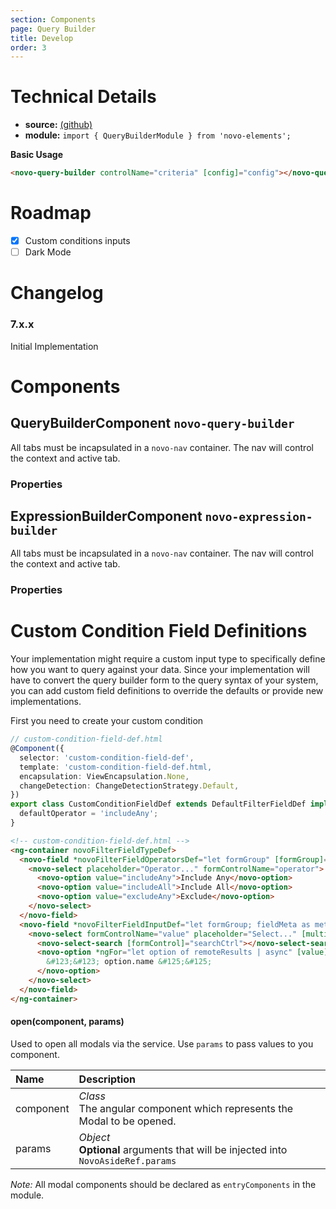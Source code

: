 ```yaml
---
section: Components
page: Query Builder
title: Develop
order: 3
---
```


# Technical Details

- **source:** [(github)](https://github.com/bullhorn/novo-elements/blob/master/projects/novo-elements/src/elements/query-builder)
- **module:** `import { QueryBuilderModule } from 'novo-elements';`


**Basic Usage**

```html
<novo-query-builder controlName="criteria" [config]="config"></novo-query-builder>
```

# Roadmap

- [x] Custom conditions inputs
- [ ] Dark Mode

# Changelog

### 7.x.x

Initial Implementation

# Components

## QueryBuilderComponent `novo-query-builder`

All tabs must be incapsulated in a `novo-nav` container. The nav will control the context and active tab.

### Properties

<props-table component="QueryBuilderComponent"></props-table>

## ExpressionBuilderComponent `novo-expression-builder`

All tabs must be incapsulated in a `novo-nav` container. The nav will control the context and active tab.

### Properties

<props-table component="ExpressionBuilderComponent"></props-table>


# Custom Condition Field Definitions

Your implementation might require a custom input type to specifically define how you want to query against your data. Since your implementation will have to convert the query builder form to the query syntax of your system, you can add custom field definitions to override the defaults or provide new implementations.

First you need to create your custom condition

```typescript
// custom-condition-field-def.html
@Component({
  selector: 'custom-condition-field-def',
  template: 'custom-condition-field-def.html,
  encapsulation: ViewEncapsulation.None,
  changeDetection: ChangeDetectionStrategy.Default,
})
export class CustomConditionFieldDef extends DefaultFilterFieldDef implements OnInit {
  defaultOperator = 'includeAny';
}
```

```html
<!-- custom-condition-field-def.html -->
<ng-container novoFilterFieldTypeDef>
  <novo-field *novoFilterFieldOperatorsDef="let formGroup" [formGroup]="formGroup">
    <novo-select placeholder="Operator..." formControlName="operator">
      <novo-option value="includeAny">Include Any</novo-option>
      <novo-option value="includeAll">Include All</novo-option>
      <novo-option value="excludeAny">Exclude</novo-option>
    </novo-select>
  </novo-field>
  <novo-field *novoFilterFieldInputDef="let formGroup; fieldMeta as meta" [formGroup]="formGroup">
    <novo-select formControlName="value" placeholder="Select..." [multiple]="true">
      <novo-select-search [formControl]="searchCtrl"></novo-select-search>
      <novo-option *ngFor="let option of remoteResults | async" [value]="option.id">
        &#123;&#123; option.name &#125;&#125;
      </novo-option>
    </novo-select>
  </novo-field>
</ng-container>
```







#### **open(component, params)**

Used to open all modals via the service. Use `params` to pass values to you component.

| Name      | Description                                                                         |
| :-------- | :---------------------------------------------------------------------------------- |
| component | _Class_<br>The angular component which represents the Modal to be opened.           |
| params    | _Object_<br>**Optional** arguments that will be injected into `NovoAsideRef.params` |

_Note:_ All modal components should be declared as `entryComponents` in the module.

